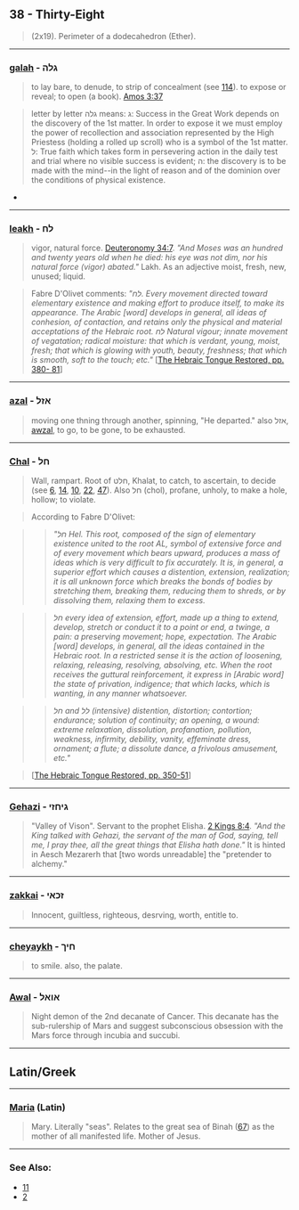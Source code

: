 ## 38 - Thirty-Eight
> (2x19). Perimeter of a dodecahedron (Ether).

---

### [galah](/keys/GLH) - גלה
> to lay bare, to denude, to strip of concealment (see [114](114)). to expose or reveal; to open (a book). [Amos 3:37](http://biblehub.com//.htm)

> letter by letter גלה means: ג: Success in the Great Work depends on the discovery of the 1st matter. In order to expose it we must employ the power of recollection and association represented by the High Priestess (holding a rolled up scroll) who is a symbol of the 1st matter. ל: True faith which takes form in persevering action in the daily test and trial where no visible success is evident; ה: the discovery is to be made with the mind--in the light of reason and of the dominion over the conditions of physical existence.
*

---

### [leakh](/keys/LCh) - לח
> vigor, natural force. [Deuteronomy 34:7](http://biblehub.com/deuteronomy/34-7.htm). *"And Moses was an hundred and twenty years old when he died: his eye was not dim, nor his natural force (vigor) abated."* Lakh. As an adjective moist, fresh, new, unused; liquid.

> Fabre D'Olivet comments: *"לח. Every movement directed toward elementary existence and making effort to produce itself, to make its appearance. The Arabic [word] develops in general, all ideas of conhesion, of contaction, and retains only the physical and material acceptations of the Hebraic root. לח Natural vigour; innate movement of vegatation; radical moisture: that which is verdant, young, moist, fresh; that which is glowing with youth, beauty, freshness; that which is smooth, soft to the touch; etc."* [[The Hebraic Tongue Restored, pp. 380- 81](https://archive.org/stream/hebraictongueres00fabriala#page/380/mode/2up)]

---

### [azal](/keys/AZL) - אזל
> moving one thning through another, spinning, "He departed." also אזל, [awzal](/keys/AZL), to go, to be gone, to be exhausted.

---

### [Chal](/keys/ChL) - חל
> Wall, rampart. Root of חלט, Khalat, to catch, to ascertain, to decide (see [6](6), [14](14), [10](10), [22](22), [47](47)). Also חל (chol), profane, unholy, to make a hole, hollow; to violate.

> According to Fabre D'Olivet:

> > *"חל Hel. This root, composed of the sign of elementary existence united to the root AL, symbol of extensive force and of every movement which bears upward, produces a mass of ideas which is very difficult to fix accurately. It is, in general, a superior effort which causes a distention, extension, realization; it is all unknown force which breaks the bonds of bodies by stretching them, breaking them, reducing them to shreds, or by dissolving them, relaxing them to excess.*

> > *חל every idea of extension, effort, made up a thing to extend, develop, stretch or conduct it to a point or end, a twinge, a pain: a preserving movement; hope, expectation. The Arabic [word] develops, in general, all the ideas contained in the Hebraic root. In a restricted sense it is the action of loosening, relaxing, releasing, resolving, absolving, etc. When the root receives the guttural reinforcement, it express in [Arabic word] the state of privation, indigence; that which lacks, which is wanting, in any manner whatsoever.*

> > *חל and לל (intensive) distention, distortion; contortion; endurance; solution of continuity; an opening, a wound: extreme relaxation, dissolution, profanation, pollution, weakness, infirmity, debility, vanity, effeminate dress, ornament; a flute; a dissolute dance, a frivolous amusement, etc."*

> [[The Hebraic Tongue Restored, pp. 350-51](https://archive.org/stream/hebraictongueres00fabriala#page/350/mode/2up)]

---

### [Gehazi](/keys/GIChZI) - גיחזי
> "Valley of Vison". Servant to the prophet Elisha. [2 Kings 8:4](http://biblehub.com/2_kings/8-4.htm). *"And the King talked with Gehazi, the servant of the man of God, saying, tell me, I pray thee, all the great things that Elisha hath done."* It is hinted in Aesch Mezarerh that [two words unreadable] the "pretender to alchemy."

---

### [zakkai](/keys/ZKAI) - זכאי
> Innocent, guiltless, righteous, desrving, worth, entitle to.

---

### [cheyaykh](/keys/ChIK) - חיך
> to smile. also, the palate.

---

### [Awal](/keys/AVAL) - אואל
> Night demon of the 2nd decanate of Cancer. This decanate has the sub-rulership of Mars and suggest subconscious obsession with the Mars force through incubia and succubi.

---

## Latin/Greek

---

### [Maria](/latin?word=maria) (Latin)
> Mary. Literally "seas". Relates to the great sea of Binah ([67](67)) as the mother of all manifested life. Mother of Jesus.

---

### See Also:

- [11](11)
- [2](2)
